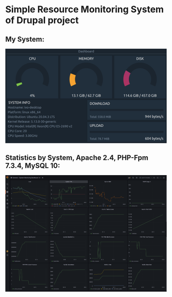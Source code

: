 # Simple Resource Monitoring System of Drupal project

## My System:
![](readme_files/pc.png)

## Statistics by System, Apache 2.4, PHP-Fpm 7.3.4, MySQL 10:
![](readme_files/statistics.png)
